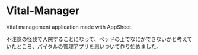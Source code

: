 # Vital-Manager

Vital management application made with AppSheet.

不注意の怪我で入院することになって、ベッドの上でなにかできないかと考えていたところ、バイタルの管理アプリを思いついて作り始めました。